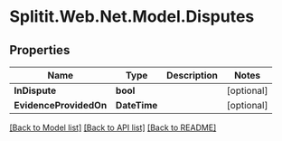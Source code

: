 # Splitit.Web.Net.Model.Disputes

## Properties

Name | Type | Description | Notes
------------ | ------------- | ------------- | -------------
**InDispute** | **bool** |  | [optional] 
**EvidenceProvidedOn** | **DateTime** |  | [optional] 

[[Back to Model list]](../README.md#documentation-for-models) [[Back to API list]](../README.md#documentation-for-api-endpoints) [[Back to README]](../README.md)

